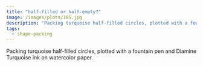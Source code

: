 ```yaml
---
title: "half-filled or half-empty?"
image: /images/plots/185.jpg
description: "Packing turquoise half-filled circles, plotted with a fountain pen and Diamine Turquoise ink on watercolor paper."
tags:
  - shape-packing
---
```


Packing turquoise half-filled circles, plotted with a fountain pen and Diamine Turquoise ink on watercolor paper.
